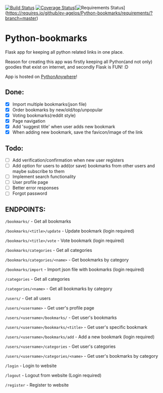 [![Build Status](https://travis-ci.org/ev-agelos/Python-bookmarks.svg?branch=master)](https://travis-ci.org/ev-agelos/Python-bookmarks) [![Coverage Status](https://coveralls.io/repos/ev-agelos/Python-bookmarks/badge.svg?branch=master&service=github)](https://coveralls.io/github/ev-agelos/Python-bookmarks?branch=master)[![Requirements Status](https://requires.io/github/ev-agelos/Python-bookmarks/requirements.svg?branch=master)] (https://requires.io/github/ev-agelos/Python-bookmarks/requirements/?branch=master)
# Python-bookmarks
Flask app for keeping all python related links in one place.

Reason for creating this app was firstly keeping all Python(and not only) goodies that exist on internet,
and secondly Flask is FUN! :D

App is hosted on [PythonAnywhere](http://evagelos.pythonanywhere.com/)!

## Done:
- [x] Import multiple bookmarks(json file)
- [x] Order bookmarks by new/old/top/unpopular
- [x] Voting bookmarks(reddit style)
- [x] Page navigation
- [x] Add 'suggest title' when user adds new bookmark
- [x] When adding new bookmark, save the favicon/image of the link

## Todo:
- [ ] Add verification/confirmation when new user registers
- [ ] Add option for users to add(or save) bookmarks from other users and maybe subscribe to them
- [ ] Implement search functionality
- [ ] User profile page
- [ ] Better error responses
- [ ] Forgot password

## ENDPOINTS:

`/bookmarks/` - Get all bookmarks

`/bookmarks/<title>/update` - Update bookmark (login required)

`/bookmarks/<title>/vote` - Vote bookmark (login required)

`/bookmarks/categories` - Get all categories

`/bookmarks/categories/<name>` - Get bookmarks by category

`/bookmarks/import` - Import json file with bookmarks (login required)

`/categories` - Get all categories

`/categories/<name>` - Get all bookmarks by category

`/users/` - Get all users

`/users/<username>` - Get user's profile page

`/users/<username>/bookmarks/` - Get user's bookmarks

`/users/<username>/bookmarks/<title>` - Get user's specific bookmark

`/users/<username>/bookmarks/add` - Add a new bookmark (login required)

`/users/<username>/categories` - Get user's categories

`/users/<username>/categories/<name>` - Get user's bookmarks by category

`/login` - Login to website

`/logout` - Logout from website (Login required)

`/register` - Register to website
